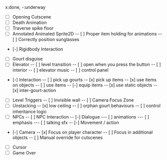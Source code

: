 x:done, -:underway
- [ ] Opening Cutscene
- [ ] Death Animation
- [ ] Traverse spike floor
- [ ] Annotated Animated Sprite2D
-- [ ] Proper item holding for animations
-- [ ] Correctly position sunglasses
- [-] Rigidbody Interaction
- [ ] Gourt disguise
- [ ] Elevator
-- [ ] level transition
-- [ ] open when you press the button
-- [ ] interior
-- [ ] elevator music
-- [ ] control panel
- [-] Interaction
-- [ ] pick up gourts
-- [x] pick up items
-- [x] use items on objects
-- [ ] use items
-- [-] equip items
-- [x] use static objects
-- [x] inter-gourt-action
- [ ] Level Triggers
-- [ ] Invisible wall
-- [ ] Camera Focus Zone
- [ ] Unstacking
-- [x] low ceiling
-- [ ] orphan gourt behaviours
-- [ ] control inheritance logic
- [ ] NPCs
-- [ ] NPC Interaction
-- [-] Dialogue
--- [ ] animations
--- [ ] emphasis
--- [ ] talking sfx
-- [-] Movement / action
- [-] Camera
-- [x] Focus on player character
-- [ ] Focus in additional objects
-- [ ] Manual override for cutscenes
- [ ] Cursor
- [ ] Game Over
